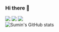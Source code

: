 ### Hi there 👋

<!--
**StarlightSSM/StarlightSSM** is a ✨ _special_ ✨ repository because its `README.md` (this file) appears on your GitHub profile.

Here are some ideas to get you started:

- 🔭 I’m currently working on ...
- 🌱 I’m currently learning ...
- 👯 I’m looking to collaborate on ...
- 🤔 I’m looking for help with ...
- 💬 Ask me about ...
- 📫 How to reach me: ...
- 😄 Pronouns: ...
- ⚡ Fun fact: ...
-->

<a href="버튼을 눌렀을 때 이동할 링크" target="_blank"><img src="https://img.shields.io/badge/Naver-#03C75A?style=flat-square&logo=Naver&logoColor=white"/></a>
<img src="https://img.shields.io/badge/Naver-03C75A?style=flat-square&logo=Naver&logoColor=white"/>
<img src="https://img.shields.io/badge/Android-3DDC84?style=flat-square&logo=Android&logoColor=white"/>
<br>
![Sumin's GitHub stats](https://github-readme-stats.vercel.app/api?username=StarlightSSM&show_icons=true&theme=radical)
